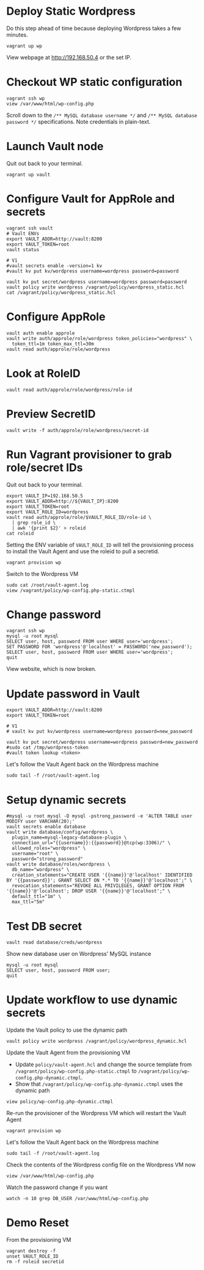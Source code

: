 # Deploy Static Wordpress

Do this step ahead of time because deploying Wordpress takes a few minutes.

```shell
vagrant up wp
```

View webpage at http://192.168.50.4 or the set IP.

# Checkout WP static configuration

```shell
vagrant ssh wp
view /var/www/html/wp-config.php
```

Scroll down to the `/** MySQL database username */` and `/** MySQL database password */` specifications.  Note credentials in plain-text.

# Launch Vault node

Quit out back to your terminal.

```shell
vagrant up vault
```

# Configure Vault for AppRole and secrets

```shell
vagrant ssh vault
# Vault ENVs
export VAULT_ADDR=http://vault:8200
export VAULT_TOKEN=root
vault status

# V1
#vault secrets enable -version=1 kv
#vault kv put kv/wordpress username=wordpress password=password

vault kv put secret/wordpress username=wordpress password=password
vault policy write wordpress /vagrant/policy/wordpress_static.hcl
cat /vagrant/policy/wordpress_static.hcl
```

# Configure AppRole

```shell
vault auth enable approle
vault write auth/approle/role/wordpress token_policies="wordpress" \
  token_ttl=1m token_max_ttl=30m
vault read auth/approle/role/wordpress
```

# Look at RoleID

```shell
vault read auth/approle/role/wordpress/role-id
```

# Preview SecretID

```shell
vault write -f auth/approle/role/wordpress/secret-id
```

# Run Vagrant provisioner to grab role/secret IDs

Quit out back to your terminal.

```shell
export VAULT_IP=192.168.50.5
export VAULT_ADDR=http://${VAULT_IP}:8200
export VAULT_TOKEN=root
export VAULT_ROLE_ID=wordpress
vault read auth/approle/role/$VAULT_ROLE_ID/role-id \
  | grep role_id \
  | awk '{print $2}' > roleid
cat roleid
```

Setting the ENV variable of `VAULT_ROLE_ID` will tell the provisioning process to install the Vault Agent and use the roleid to pull a secretid.

```shell
vagrant provision wp
```

Switch to the Wordpress VM

```shell
sudo cat /root/vault-agent.log
view /vagrant/policy/wp-config.php-static.ctmpl
```

# Change password

```shell
vagrant ssh wp
mysql -u root mysql
SELECT user, host, password FROM user WHERE user='wordpress';
SET PASSWORD FOR 'wordpress'@'localhost' = PASSWORD('new_password');
SELECT user, host, password FROM user WHERE user='wordpress';
quit
```
View website, which is now broken.

# Update password in Vault

```shell
export VAULT_ADDR=http://vault:8200
export VAULT_TOKEN=root

# V1
# vault kv put kv/wordpress username=wordpress password=new_password

vault kv put secret/wordpress username=wordpress password=new_password
#sudo cat /tmp/wordpress-token
#vault token lookup <token>
```

Let's follow the Vault Agent back on the Wordpress machine

```shell
sudo tail -f /root/vault-agent.log
```

# Setup dynamic secrets

```shell
#mysql -u root mysql -D mysql -pstrong_password -e 'ALTER TABLE user MODIFY user VARCHAR(20);'
vault secrets enable database
vault write database/config/wordpress \
  plugin_name=mysql-legacy-database-plugin \
  connection_url="{{username}}:{{password}}@tcp(wp:3306)/" \
  allowed_roles="wordpress" \
  username="root" \
  password="strong_password"
vault write database/roles/wordpress \
  db_name="wordpress" \
  creation_statements="CREATE USER '{{name}}'@'localhost' IDENTIFIED BY '{{password}}'; GRANT SELECT ON *.* TO '{{name}}'@'localhost';" \
  revocation_statements="REVOKE ALL PRIVILEGES, GRANT OPTION FROM '{{name}}'@'localhost'; DROP USER '{{name}}'@'localhost';" \
  default_ttl="1m" \
  max_ttl="5m"
```

# Test DB secret

```shell
vault read database/creds/wordpress
```

Show new database user on Wordpress' MySQL instance

```shell
mysql -u root mysql
SELECT user, host, password FROM user;
quit
```

# Update workflow to use dynamic secrets

Update the Vault policy to use the dynamic path

```shell
vault policy write wordpress /vagrant/policy/wordpress_dynamic.hcl
```

Update the Vault Agent from the provisioning VM

* Update `policy/vault-agent.hcl` and change the source template from `/vagrant/policy/wp-config.php-static.ctmpl` to `/vagrant/policy/wp-config.php-dynamic.ctmpl`.
* Show that `/vagrant/policy/wp-config.php-dynamic.ctmpl` uses the dynamic path

```shell
view policy/wp-config.php-dynamic.ctmpl
```

Re-run the provisioner of the Wordpress VM which will restart the Vault Agent

```shell
vagrant provision wp
```

Let's follow the Vault Agent back on the Wordpress machine

```shell
sudo tail -f /root/vault-agent.log
```

Check the contents of the Wordpress config file on the Wordpress VM now

```shell
view /var/www/html/wp-config.php
```

Watch the password change if you want

```shell
watch -n 10 grep DB_USER /var/www/html/wp-config.php
```

# Demo Reset

From the provisioning VM


```shell
vagrant destroy -f
unset VAULT_ROLE_ID
rm -f roleid secretid
```
